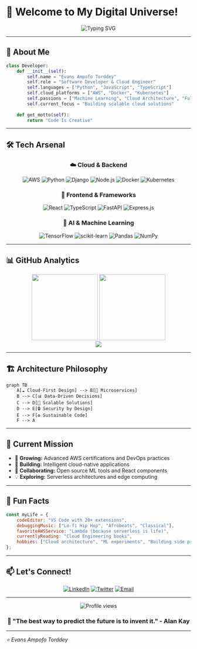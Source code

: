 # 🚀 Welcome to My Digital Universe! 

<div align="center">
  <img src="https://readme-typing-svg.herokuapp.com?font=Fira+Code&weight=600&size=28&duration=3000&pause=1000&color=00D4FF&center=true&vCenter=true&width=600&lines=Backend+Developer;AWS+Cloud+Architect;Python+%26+ML+Enthusiast;React+%26+Node.js+Creator" alt="Typing SVG" />
</div>

---

## 🌟 About Me

```python
class Developer:
    def __init__(self):
        self.name = "Evans Ampofo Torddey"
        self.role = "Software Developer & Cloud Engineer"
        self.languages = ["Python", "JavaScript", "TypeScript"]
        self.cloud_platforms = ["AWS", "Docker", "Kubernetes"]
        self.passions = ["Machine Learning", "Cloud Architecture", "Full-Stack Development"]
        self.current_focus = "Building scalable cloud solutions"
    
    def get_motto(self):
        return "Code Is Creative"
```

---

## 🛠️ Tech Arsenal

<div align="center">

### ☁️ Cloud & Backend
![AWS](https://img.shields.io/badge/AWS-%23FF9900.svg?style=for-the-badge&logo=amazon-aws&logoColor=white)
![Python](https://img.shields.io/badge/python-3670A0?style=for-the-badge&logo=python&logoColor=ffdd54)
![Django](https://img.shields.io/badge/django-%23092E20.svg?style=for-the-badge&logo=django&logoColor=white)
![Node.js](https://img.shields.io/badge/node.js-6DA55F?style=for-the-badge&logo=node.js&logoColor=white)
![Docker](https://img.shields.io/badge/docker-%230db7ed.svg?style=for-the-badge&logo=docker&logoColor=white)
![Kubernetes](https://img.shields.io/badge/kubernetes-%23326ce5.svg?style=for-the-badge&logo=kubernetes&logoColor=white)

### 🎨 Frontend & Frameworks
![React](https://img.shields.io/badge/react-%2320232a.svg?style=for-the-badge&logo=react&logoColor=%2361DAFB)
![TypeScript](https://img.shields.io/badge/typescript-%23007ACC.svg?style=for-the-badge&logo=typescript&logoColor=white)
![FastAPI](https://img.shields.io/badge/FastAPI-005571?style=for-the-badge&logo=fastapi)
![Express.js](https://img.shields.io/badge/express.js-%23404d59.svg?style=for-the-badge&logo=express&logoColor=%2361DAFB)

### 🤖 AI & Machine Learning
![TensorFlow](https://img.shields.io/badge/TensorFlow-%23FF6F00.svg?style=for-the-badge&logo=TensorFlow&logoColor=white)
![scikit-learn](https://img.shields.io/badge/scikit--learn-%23F7931E.svg?style=for-the-badge&logo=scikit-learn&logoColor=white)
![Pandas](https://img.shields.io/badge/pandas-%23150458.svg?style=for-the-badge&logo=pandas&logoColor=white)
![NumPy](https://img.shields.io/badge/numpy-%23013243.svg?style=for-the-badge&logo=numpy&logoColor=white)

</div>

---

## 📊 GitHub Analytics

<div align="center">
  <img height="180em" src="https://github-readme-stats.vercel.app/api?username=torddey&show_icons=true&theme=tokyonight&include_all_commits=true&count_private=true"/>
  <img height="180em" src="https://github-readme-stats.vercel.app/api/top-langs/?username=torddey&layout=compact&langs_count=8&theme=tokyonight"/>
</div>

<div align="center">
  <img src="https://github-readme-streak-stats.herokuapp.com/?user=torddey&theme=tokyonight"/>
</div>

---

## 🏗️ Architecture Philosophy

```mermaid
graph TB
    A[☁️ Cloud-First Design] --> B[🔧 Microservices]
    B --> C[📊 Data-Driven Decisions]
    C --> D[🚀 Scalable Solutions]
    D --> E[🔒 Security by Design]
    E --> F[♻️ Sustainable Code]
    F --> A
```

---

## 🎯 Current Mission

- 🌱 **Growing:** Advanced AWS certifications and DevOps practices
- 🔭 **Building:** Intelligent cloud-native applications
- 🤝 **Collaborating:** Open source ML tools and React components
- 💡 **Exploring:** Serverless architectures and edge computing

---

## 🌈 Fun Facts

```javascript
const myLife = {
    codeEditor: "VS Code with 20+ extensions",
    debuggingMusic: ["Lo-fi Hip Hop", "Afrobeats", "Classical"],
    favoriteAWSService: "Lambda (because serverless is life)",
    currentlyReading: "Cloud Engineering books",
    hobbies: ["Cloud architecture", "ML experiments", "Building side projects"]
};
```

---

## 📫 Let's Connect!

<div align="center">
  
[![LinkedIn](https://img.shields.io/badge/LinkedIn-%230077B5.svg?style=for-the-badge&logo=linkedin&logoColor=white)](https://www.linkedin.com/in/evans-torddey)
[![Twitter](https://img.shields.io/badge/Twitter-%231DA1F2.svg?style=for-the-badge&logo=Twitter&logoColor=white)](https://x.com/EvansTorddey)
[![Email](https://img.shields.io/badge/Email-D14836?style=for-the-badge&logo=gmail&logoColor=white)](mailto:ea.torddey@gmail.com)


</div>

---

<div align="center">
  <img src="https://komarev.com/ghpvc/?username=torddey&color=blueviolet&style=flat-square&label=Profile+Views" alt="Profile views" />
</div>

<div align="center">
  <h3>💭 "The best way to predict the future is to invent it." - Alan Kay</h3>
</div>

---

*⭐️ Evans Ampofo Torddey*